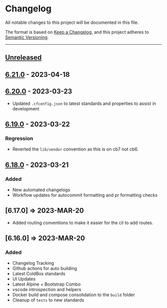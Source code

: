 # Changelog

All notable changes to this project will be documented in this file.

The format is based on [Keep a Changelog](https://keepachangelog.com/en/1.0.0/),
and this project adheres to [Semantic Versioning](https://semver.org/spec/v2.0.0.html).

* * *

## [Unreleased]

## [6.21.0] - 2023-04-18

## [6.20.0] - 2023-03-23

-   Updated `.cfconfig.json` to latest standards and properties to assist in development

## [6.19.0] - 2023-03-22

### Regression

-   Reverted the `lib/vendor` convention as this is on cb7 not cb6.

## [6.18.0] - 2023-03-21

### Added

-   New automated changelogs
-   Workflow updates for autocommit formatting and pr formatting checks

## [6.17.0] => 2023-MAR-20

-   Added routing conventions to make it easier for the cli to add routes.

## [6.16.0] => 2023-MAR-20

### Added

-   Changelog Tracking
-   Github actions for auto building
-   Latest ColdBox standards
-   UI Updates
-   Latest Alpine + Bootstrap Combo
-   vscode introspection and helpers
-   Docker build and compose consolidation to the `build` folder
-   Cleanup of `tests` to new standards

[Unreleased]: https://github.com/coldbox-templates/rest/compare/v6.21.0...HEAD

[6.21.0]: https://github.com/coldbox-templates/rest/compare/v6.20.0...v6.21.0

[6.20.0]: https://github.com/coldbox-templates/rest/compare/v6.19.0...v6.20.0

[6.19.0]: https://github.com/coldbox-templates/rest/compare/v6.18.0...v6.19.0

[6.18.0]: https://github.com/coldbox-templates/rest/compare/b444a752d2291725082fa20a92c5d8b4a5d6809e...v6.18.0
